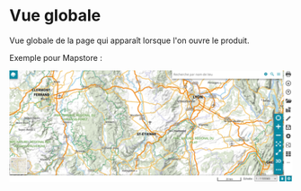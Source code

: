 # Vue globale

Vue globale de la page qui apparaît lorsque l'on ouvre le produit.

Exemple pour Mapstore :

![](/docs/guide_utilisateur/images/vue_globale.PNG)

